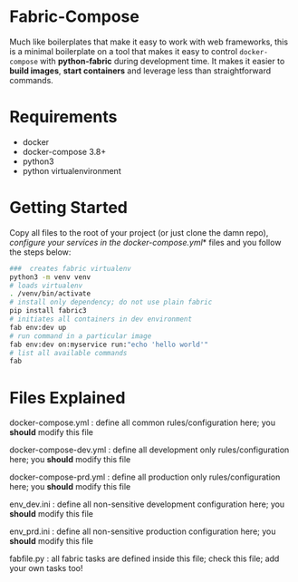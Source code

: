 # Fabric-Compose

Much like boilerplates that make it easy to work with web frameworks, this is a minimal boilerplate on a tool that makes it easy to control `docker-compose` with **python-fabric** during development time. It makes it easier to **build images**, **start containers** and leverage less than straightforward commands. 

# Requirements

* docker
* docker-compose 3.8+
* python3
* python virtualenvironment

# Getting Started

Copy all files to the root of your project (or just clone the damn repo), **configure your services in the docker-compose*.yml** files and you follow the steps below:

```bash
###  creates fabric virtualenv
python3 -m venv venv
# loads virtualenv
. /venv/bin/activate
# install only dependency; do not use plain fabric
pip install fabric3
# initiates all containers in dev environment
fab env:dev up
# run command in a particular image
fab env:dev on:myservice run:"echo 'hello world'"
# list all available commands
fab
```

# Files Explained

docker-compose.yml
: define all common rules/configuration here; you **should** modify this file

docker-compose-dev.yml
: define all development only rules/configuration here; you **should** modify this file

docker-compose-prd.yml
: define all production only rules/configuration here; you **should** modify this file

env_dev.ini
: define all non-sensitive development configuration here; you **should** modify this file

env_prd.ini
: define all non-sensitive production configuration here; you **should** modify this file

fabfile.py
: all fabric tasks are defined inside this file; check this file; add your own tasks too!
